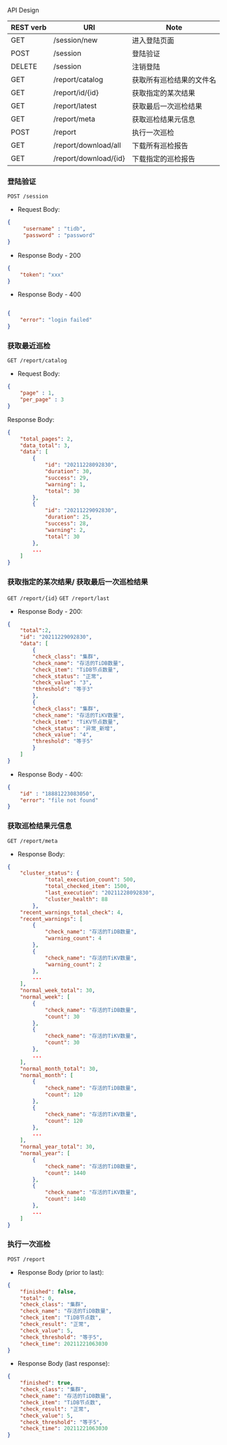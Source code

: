 API Design

| REST verb | URI                   | Note         |
|-----------|-----------------------|--------------|
| GET       | /session/new          | 进入登陆页面       |
| POST      | /session              | 登陆验证         |
| DELETE    | /session              | 注销登陆         |
| GET       | /report/catalog       | 获取所有巡检结果的文件名 |
| GET       | /report/id/{id}       | 获取指定的某次结果    |
| GET       | /report/latest        | 获取最后一次巡检结果   |
| GET       | /report/meta          | 获取巡检结果元信息    |
| POST      | /report               | 执行一次巡检       | 
| GET       | /report/download/all  | 下载所有巡检报告     |
| GET       | /report/download/{id} | 下载指定的巡检报告    |

### 登陆验证

`POST /session`

* Request Body:
```json
{
	 "username" : "tidb",
	 "password" : "password"
}
```

* Response Body - 200
```json
{
	"token": "xxx"
}
```
* Response Body - 400
```json

{
	"error": "login failed"
}
```

### 获取最近巡检

`GET /report/catalog`

* Request Body:
```json
{
	"page" : 1,
	"per_page" : 3
}
```

Response Body:
```json
{
    "total_pages": 2,
	"data_total": 3,
	"data": [
		{
			"id": "20211228092830",
			"duration": 30,
			"success": 29,
			"warning": 1,
			"total": 30
		},
		{
			"id": "20211229092830",
			"duration": 25,
			"success": 28,
			"warning": 2,
			"total": 30
		},
		...
	]
}
```

### 获取指定的某次结果/ 获取最后一次巡检结果

`GET /report/{id}` `GET /report/last`

* Response Body - 200:
```json
{
	"total":2,
	"id": "20211229092830",
	"data": [
		{
		"check_class": "集群",
		"check_name": "存活的TiDB数量",
		"check_item": "TiDB节点数量",
		"check_status": "正常",
		"check_value": "3",
		"threshold": "等于3"
		},
		{
		"check_class": "集群",
		"check_name": "存活的TiKV数量",
		"check_item": "TiKV节点数量",
		"check_status": "异常_新增",
		"check_value": "4",
		"threshold": "等于5"
		}
	]
}
```
* Response Body - 400:
```json
{
	"id" : "18881223083050",
	"error": "file not found"
}
```

### 获取巡检结果元信息

`GET /report/meta`

* Response Body:
```json
{
	"cluster_status": {
			"total_execution_count": 500,
			"total_checked_item": 1500,
			"last_execution": "20211228092830",
			"cluster_health": 88
		},
	"recent_warnings_total_check": 4,
	"recent_warnings": [
		{
			"check_name": "存活的TiDB数量",
			"warning_count": 4
		},
		{
			"check_name": "存活的TiKV数量",
			"warning_count": 2
		},
        ...
	],
	"normal_week_total": 30,
	"normal_week": [
		{
			"check_name": "存活的TiDB数量",
			"count": 30
		},
		{
			"check_name": "存活的TiKV数量",
			"count": 30
		},
		...
	],
	"normal_month_total": 30,
	"normal_month": [
		{
			"check_name": "存活的TiDB数量",
			"count": 120
		},
		{
			"check_name": "存活的TiKV数量",
			"count": 120
		},
		...
	],
	"normal_year_total": 30,
	"normal_year": [
		{
			"check_name": "存活的TiDB数量",
			"count": 1440
		},
		{
			"check_name": "存活的TiKV数量",
			"count": 1440
		},
		...
	]
}
```

### 执行一次巡检

`POST /report`

* Response Body (prior to last):
```json
{
	"finished": false,
	"total": 0,
	"check_class": "集群",
	"check_name": "存活的TiDB数量",
	"check_item": "TiDB节点数",
	"check_result": "正常",
	"check_value": 5,
	"check_threshold": "等于5",
	"check_time": 20211221063030
}
```

* Response Body (last response):
```json
{
	"finished": true,
	"check_class": "集群",
	"check_name": "存活的TiDB数量",
	"check_item": "TiDB节点数",
	"check_result": "正常",
	"check_value": 5,
	"check_threshold": "等于5",
	"check_time": 20211221063030
}
```
